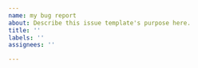 ```yaml
---
name: my bug report
about: Describe this issue template's purpose here.
title: ''
labels: ''
assignees: ''

---
```



